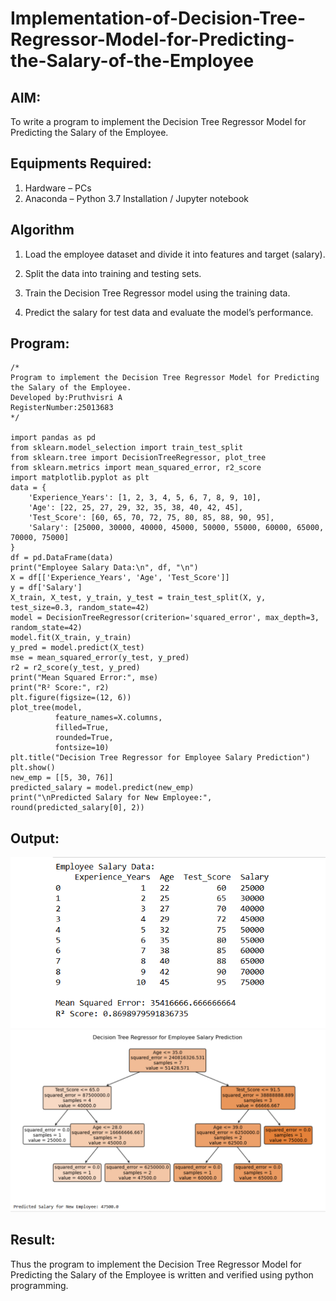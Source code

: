 # Implementation-of-Decision-Tree-Regressor-Model-for-Predicting-the-Salary-of-the-Employee

## AIM:
To write a program to implement the Decision Tree Regressor Model for Predicting the Salary of the Employee.

## Equipments Required:
1. Hardware – PCs
2. Anaconda – Python 3.7 Installation / Jupyter notebook

## Algorithm
1. Load the employee dataset and divide it into features and target (salary).


2. Split the data into training and testing sets.


3. Train the Decision Tree Regressor model using the training data.


4. Predict the salary for test data and evaluate the model’s performance.

## Program:
```
/*
Program to implement the Decision Tree Regressor Model for Predicting the Salary of the Employee.
Developed by:Pruthvisri A 
RegisterNumber:25013683  
*/

import pandas as pd
from sklearn.model_selection import train_test_split
from sklearn.tree import DecisionTreeRegressor, plot_tree
from sklearn.metrics import mean_squared_error, r2_score
import matplotlib.pyplot as plt
data = {
    'Experience_Years': [1, 2, 3, 4, 5, 6, 7, 8, 9, 10],
    'Age': [22, 25, 27, 29, 32, 35, 38, 40, 42, 45],
    'Test_Score': [60, 65, 70, 72, 75, 80, 85, 88, 90, 95],
    'Salary': [25000, 30000, 40000, 45000, 50000, 55000, 60000, 65000, 70000, 75000]
}
df = pd.DataFrame(data)
print("Employee Salary Data:\n", df, "\n")
X = df[['Experience_Years', 'Age', 'Test_Score']]
y = df['Salary']
X_train, X_test, y_train, y_test = train_test_split(X, y, test_size=0.3, random_state=42)
model = DecisionTreeRegressor(criterion='squared_error', max_depth=3, random_state=42)
model.fit(X_train, y_train)
y_pred = model.predict(X_test)
mse = mean_squared_error(y_test, y_pred)
r2 = r2_score(y_test, y_pred)
print("Mean Squared Error:", mse)
print("R² Score:", r2)
plt.figure(figsize=(12, 6))
plot_tree(model,
          feature_names=X.columns,
          filled=True,
          rounded=True,
          fontsize=10)
plt.title("Decision Tree Regressor for Employee Salary Prediction")
plt.show()
new_emp = [[5, 30, 76]]  
predicted_salary = model.predict(new_emp)
print("\nPredicted Salary for New Employee:", round(predicted_salary[0], 2))
```

## Output:
![alt text](<exp 9.png>)
![alt text](<exp 9a.png>)


## Result:
Thus the program to implement the Decision Tree Regressor Model for Predicting the Salary of the Employee is written and verified using python programming.
